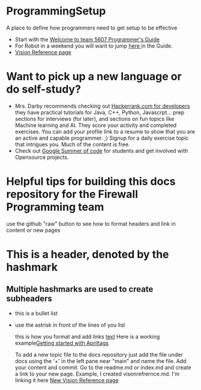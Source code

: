# ProgrammingSetup
A place to define how programmers need to get setup to be effective

* Start with the [Welcome to team 5607 Programmer's Guide
](https://github.com/FirewallRobotics/ProgrammingSetup/blob/main/docs/index.md#welcome-to-team-5607-programmers-guide)
* For Robot in a weekend you will want to jump [here
](https://github.com/FirewallRobotics/ProgrammingSetup/blob/main/docs/index.md#robot-in-a-weekend--riaw) in the Guide.
* [Vision Reference page](https://github.com/FirewallRobotics/ProgrammingSetup/blob/bdc981740d43dd75debca2f2a32ed5c6215b3b80/docs/visionreferences.md)

# Want to pick up a new language or do self-study?
* Mrs. Darby recommends checking out [Hackerrank.com for developers
](https://www.hackerrank.com/dashboard) they have practical tutorials for Java, C++, Python, Javascrpt... prep sections for interviews (for later), and sections on fun topics like Machine learning and AI. They score your activity and completed exercises. You can add your profile link to a resume to show that you are an active and capable programmer. ;) Signup for a daily exercise topic that intrigues you. Much of the content is free.
* Check out [Google Summer of code](https://summerofcode.withgoogle.com) for students and get involved with Opensource projects. 

# Helpful tips for building this docs repository for the Firewall Programming team
use the github "raw" button to see how to format headers and link in content or new pages

# This is a header, denoted by the hashmark
## Multiple hashmarks are used to create subheaders
* this is a bullet list
* use the astrisk in front of the lines of you list

  this is how you format and add links [text](url) Here is a working example[Getting started with Apriltags](https://pyimagesearch.com/2020/11/02/apriltag-with-python/)

  To add a new topic file to the docs repository just add the file under docs using the '+' in the left pane near "main" and name the file. Add your content and commit. Go to the readme.md or index.md and create a link to your new page.
  Example, I created visonrefrernce.md. I'm linking it here [New Vision Reference page](https://github.com/FirewallRobotics/ProgrammingSetup/blob/main/docs/visionrefernces.md)
